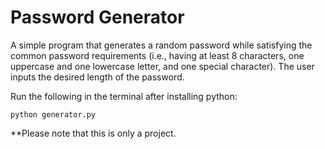 # Password Generator
A simple program that generates a random password while satisfying the common password requirements (i.e., having at least 8 characters, one uppercase and one lowercase letter, and one special character). The user inputs the desired length of the password. 

Run the following in the terminal after installing python:
```
python generator.py
```
**Please note that this is only a project.
